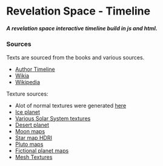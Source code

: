 # Revelation Space - Timeline

##### A revelation space interactive timeline build in js and html.

### Sources
Texts are sourced from the books and various sources.
 - [Author Timeline](https://www.alastairreynolds.com/rs-universe/revelation-space-universe-timeline/)
 - [Wikia](https://revelationspace.fandom.com/wiki/Revelation_Space_Wiki)
 - [Wikipedia](https://wikipedia.org/wiki/Revelation_Space_series)

Texture sources:
- Alot of normal textures were generated [here](https://cpetry.github.io/NormalMap-Online/)
- [Ice planet](http://frederickhiggins.com/celestia/ices.htm)
- [Various Solar System textures](https://www.solarsystemscope.com/textures/)
- [Desert planet](https://www.deviantart.com/siriuscb/art/Low-Res-Desert-Planet-Texture-926456610)
- [Moon maps](https://svs.gsfc.nasa.gov/cgi-bin/details.cgi?aid=4720)
- [Star map HDRI](https://svs.gsfc.nasa.gov/3895)
- [Pluto maps](https://planet-texture-maps.fandom.com/wiki/Pluto)
- [Fictional planet maps](https://www.texturesforplanets.com/texture-packs.shtml)
- [Mesh Textures](https://www.freepik.com/free-photos-vectors/mesh-texture)